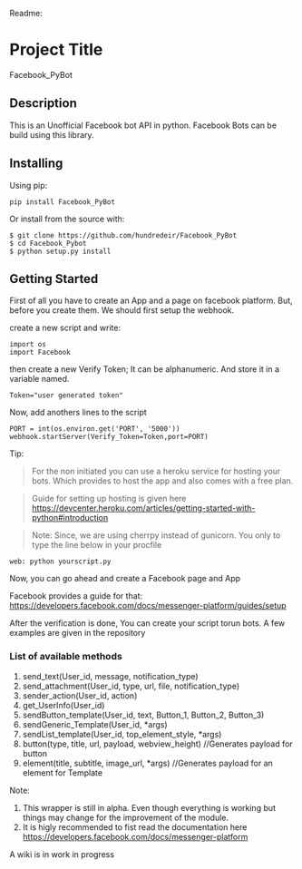 Readme:

# Project Title

Facebook_PyBot

## Description
This is an Unofficial Facebook bot API in python. Facebook Bots can be build using this library.


## Installing
Using pip:


	pip install Facebook_PyBot

Or install from the source with:


	$ git clone https://github.com/hundredeir/Facebook_PyBot
	$ cd Facebook_Pybot
	$ python setup.py install

## Getting Started

First of all you have to create an App and a page on facebook platform.
But, before you create them. We should first setup the webhook.

create a new script and write:


	import os
	import Facebook

then create a new Verify Token; It can be alphanumeric. And store it in a variable named.

	Token="user generated token"

Now, add anothers lines to the script

	PORT = int(os.environ.get('PORT', '5000'))
	webhook.startServer(Verify_Token=Token,port=PORT)


Tip:
>For the non initiated you can use a heroku service for hosting your bots. Which provides to host the app and also comes with a free plan.

>Guide for setting up hosting is given here https://devcenter.heroku.com/articles/getting-started-with-python#introduction

>Note: Since, we are using cherrpy instead of gunicorn. You only to type the line below in your procfile

	web: python yourscript.py


Now, you can go ahead and create a Facebook page and App

Facebook provides a guide for that:	https://developers.facebook.com/docs/messenger-platform/guides/setup


After the verification is done, You can create your script torun bots. A few examples are given in the repository

### List of available methods

1. send_text(User_id, message, notification_type)
2. send_attachment(User_id, type, url, file, notification_type)
3. sender_action(User_id, action)
4. get_UserInfo(User_id)
5. sendButton_template(User_id, text, Button_1, Button_2, Button_3)
6. sendGeneric_Template(User_id, *args)
7. sendList_template(User_id, top_element_style, *args)
8. button(type, title, url, payload, webview_height)	//Generates payload for button
9. element(title, subtitle, image_url, *args)		//Generates payload for an element for Template

Note: 
1. This wrapper is still in alpha. Even though everything is working but things may change for the improvement of the module.
2. It is higly recommended to fist read the documentation here https://developers.facebook.com/docs/messenger-platform

A wiki is in work in progress

